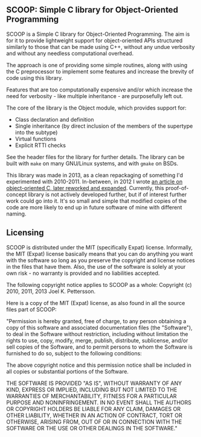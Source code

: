 SCOOP: Simple C library for Object-Oriented Programming
-------------------------------------------------------

SCOOP is a Simple C library for Object-Oriented Programming. The aim is for
it to provide lightweight support for object-oriented APIs structured
similarly to those that can be made using C++, without any undue verbosity
and without any needless computational overhead.

The approach is one of providing some simple routines, along with using the
C preprocessor to implement some features and increase the brevity of code
using this library.

Features that are too computationally expensive and/or which increase the
need for verbosity - like multiple inheritance - are purposefully left out.

The core of the library is the Object module, which provides support for:
- Class declaration and definition
- Single inheritance (by direct inclusion of the members of the supertype
  into the subtype)
- Virtual functions
- Explicit RTTI checks

See the header files for the library for further details. The library can be built with `make` on many GNU/Linux systems, and with `gmake` on BSDs.

This library was made in 2013, as a clean repackaging of something I'd experimented with 2010-2011. In-between, in 2012 I wrote [an article on object-oriented C, later reworked and expanded](https://joelkp.frama.io/blog/c-struct-inherit.html). Currently, this proof-of-concept library is not actively developed further, but if of interest further work could go into it. It's so small and simple that modified copies of the code are more likely to end up in future software of mine with different naming.

Licensing
---------

SCOOP is distributed under the MIT (specifically Expat) license. Informally,
the MIT (Expat) license basically means that you can do anything you want
with the software so long as you preserve the copyright and license notices
in the files that have them. Also, the use of the software is solely at your
own risk - no warranty is provided and no liabilities accepted.

The following copyright notice applies to SCOOP as a whole:
Copyright (c) 2010, 2011, 2013 Joel K. Pettersson.

Here is a copy of the MIT (Expat) license, as also found in all the source
files part of SCOOP:

"Permission is hereby granted, free of charge, to any person obtaining a
copy of this software and associated documentation files (the "Software"),
to deal in the Software without restriction, including without limitation
the rights to use, copy, modify, merge, publish, distribute, sublicense,
and/or sell copies of the Software, and to permit persons to whom the
Software is furnished to do so, subject to the following conditions:

The above copyright notice and this permission notice shall be included in
all copies or substantial portions of the Software.

THE SOFTWARE IS PROVIDED "AS IS", WITHOUT WARRANTY OF ANY KIND, EXPRESS OR
IMPLIED, INCLUDING BUT NOT LIMITED TO THE WARRANTIES OF MERCHANTABILITY,
FITNESS FOR A PARTICULAR PURPOSE AND NONINFRINGEMENT. IN NO EVENT SHALL
THE AUTHORS OR COPYRIGHT HOLDERS BE LIABLE FOR ANY CLAIM, DAMAGES OR OTHER
LIABILITY, WHETHER IN AN ACTION OF CONTRACT, TORT OR OTHERWISE, ARISING
FROM, OUT OF OR IN CONNECTION WITH THE SOFTWARE OR THE USE OR OTHER
DEALINGS IN THE SOFTWARE."

